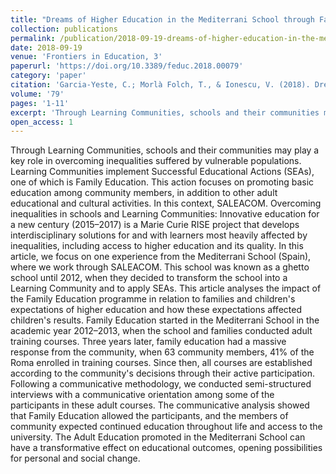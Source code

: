 ```yaml
---
title: "Dreams of Higher Education in the Mediterrani School through Family Education"
collection: publications
permalink: /publication/2018-09-19-dreams-of-higher-education-in-the-mediterrani-school
date: 2018-09-19
venue: 'Frontiers in Education, 3'
paperurl: 'https://doi.org/10.3389/feduc.2018.00079'
category: 'paper'
citation: 'Garcia-Yeste, C.; Morlà Folch, T., & Ionescu, V. (2018). Dreams of Higher Education in the Mediterrani School through Family Education.'
volume: '79'
pages: '1-11'
excerpt: 'Through Learning Communities, schools and their communities may play a key role in overcoming inequalities suffered by vulnerable populations. Learning Communities implement Successful Educational Actions (SEAs), one of which is Family Education.'
open_access: 1
---
```


Through Learning Communities, schools and their communities may play a key role in overcoming inequalities suffered by vulnerable populations. Learning Communities implement Successful Educational Actions (SEAs), one of which is Family Education. This action focuses on promoting basic education among community members, in addition to other adult educational and cultural activities. In this context, SALEACOM. Overcoming inequalities in schools and Learning Communities: Innovative education for a new century (2015–2017) is a Marie Curie RISE project that develops interdisciplinary solutions for and with learners most heavily affected by inequalities, including access to higher education and its quality. In this article, we focus on one experience from the Mediterrani School (Spain), where we work through SALEACOM. This school was known as a ghetto school until 2012, when they decided to transform the school into a Learning Community and to apply SEAs. This article analyses the impact of the Family Education programme in relation to families and children's expectations of higher education and how these expectations affected children's results. Family Education started in the Mediterrani School in the academic year 2012–2013, when the school and families conducted adult training courses. Three years later, family education had a massive response from the community, when 63 community members, 41% of the Roma enrolled in training courses. Since then, all courses are established according to the community's decisions through their active participation. Following a communicative methodology, we conducted semi-structured interviews with a communicative orientation among some of the participants in these adult courses. The communicative analysis showed that Family Education allowed the participants, and the members of community expected continued education throughout life and access to the university. The Adult Education promoted in the Mediterrani School can have a transformative effect on educational outcomes, opening possibilities for personal and social change.
